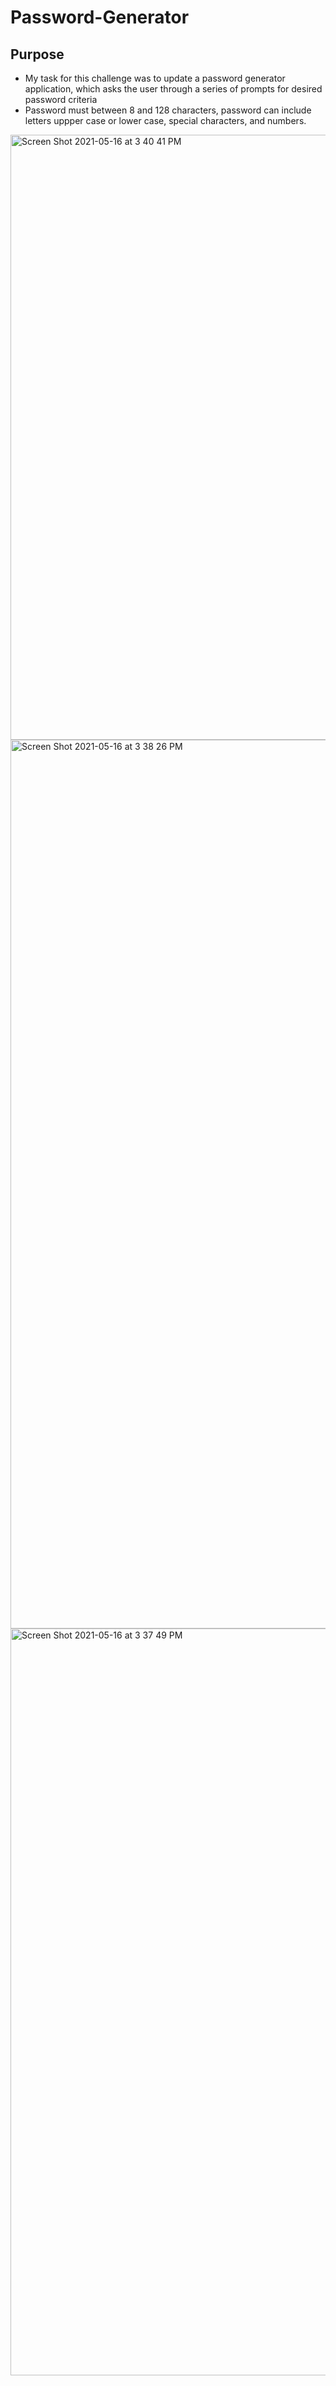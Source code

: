 # Password-Generator

## Purpose
* My task for this challenge was to update a password generator application, which asks the user through a series of  prompts for desired password criteria
* Password must between 8 and 128 characters, password can include letters uppper case or lower case, special characters, and numbers.
 <img width="968" alt="Screen Shot 2021-05-16 at 3 40 41 PM" src="https://user-images.githubusercontent.com/80868375/118413561-36a61580-b65d-11eb-8068-0eceba5b929e.png">
<img width="1422" alt="Screen Shot 2021-05-16 at 3 38 26 PM" src="https://user-images.githubusercontent.com/80868375/118413593-58070180-b65d-11eb-9552-8cf1d92e6949.png">
<img width="1195" alt="Screen Shot 2021-05-16 at 3 37 49 PM" src="https://user-images.githubusercontent.com/80868375/118413616-740aa300-b65d-11eb-8e01-b055cf894396.png">
